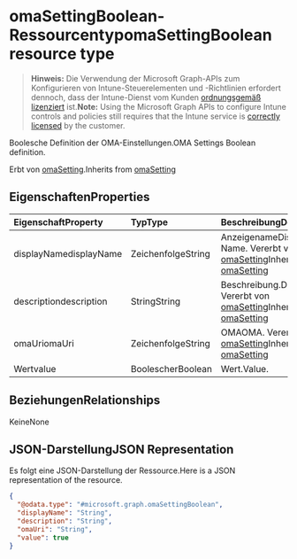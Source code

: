 # <a name="omasettingboolean-resource-type"></a><span data-ttu-id="ae50d-101">omaSettingBoolean-Ressourcentyp</span><span class="sxs-lookup"><span data-stu-id="ae50d-101">omaSettingBoolean resource type</span></span>

> <span data-ttu-id="ae50d-102">**Hinweis:** Die Verwendung der Microsoft Graph-APIs zum Konfigurieren von Intune-Steuerelementen und -Richtlinien erfordert dennoch, dass der Intune-Dienst vom Kunden [ordnungsgemäß lizenziert](https://go.microsoft.com/fwlink/?linkid=839381) ist.</span><span class="sxs-lookup"><span data-stu-id="ae50d-102">**Note:** Using the Microsoft Graph APIs to configure Intune controls and policies still requires that the Intune service is [correctly licensed](https://go.microsoft.com/fwlink/?linkid=839381) by the customer.</span></span>

<span data-ttu-id="ae50d-103">Boolesche Definition der OMA-Einstellungen.</span><span class="sxs-lookup"><span data-stu-id="ae50d-103">OMA Settings Boolean definition.</span></span>

<span data-ttu-id="ae50d-104">Erbt von [omaSetting](../resources/intune_deviceconfig_omasetting.md).</span><span class="sxs-lookup"><span data-stu-id="ae50d-104">Inherits from [omaSetting](../resources/intune_deviceconfig_omasetting.md)</span></span>

## <a name="properties"></a><span data-ttu-id="ae50d-105">Eigenschaften</span><span class="sxs-lookup"><span data-stu-id="ae50d-105">Properties</span></span>
|<span data-ttu-id="ae50d-106">Eigenschaft</span><span class="sxs-lookup"><span data-stu-id="ae50d-106">Property</span></span>|<span data-ttu-id="ae50d-107">Typ</span><span class="sxs-lookup"><span data-stu-id="ae50d-107">Type</span></span>|<span data-ttu-id="ae50d-108">Beschreibung</span><span class="sxs-lookup"><span data-stu-id="ae50d-108">Description</span></span>|
|:---|:---|:---|
|<span data-ttu-id="ae50d-109">displayName</span><span class="sxs-lookup"><span data-stu-id="ae50d-109">displayName</span></span>|<span data-ttu-id="ae50d-110">Zeichenfolge</span><span class="sxs-lookup"><span data-stu-id="ae50d-110">String</span></span>|<span data-ttu-id="ae50d-111">Anzeigename</span><span class="sxs-lookup"><span data-stu-id="ae50d-111">Display Name.</span></span> <span data-ttu-id="ae50d-112">Vererbt von [omaSetting](../resources/intune_deviceconfig_omasetting.md)</span><span class="sxs-lookup"><span data-stu-id="ae50d-112">Inherited from [omaSetting](../resources/intune_deviceconfig_omasetting.md)</span></span>|
|<span data-ttu-id="ae50d-113">description</span><span class="sxs-lookup"><span data-stu-id="ae50d-113">description</span></span>|<span data-ttu-id="ae50d-114">String</span><span class="sxs-lookup"><span data-stu-id="ae50d-114">String</span></span>|<span data-ttu-id="ae50d-115">Beschreibung.</span><span class="sxs-lookup"><span data-stu-id="ae50d-115">Description.</span></span> <span data-ttu-id="ae50d-116">Vererbt von [omaSetting](../resources/intune_deviceconfig_omasetting.md)</span><span class="sxs-lookup"><span data-stu-id="ae50d-116">Inherited from [omaSetting](../resources/intune_deviceconfig_omasetting.md)</span></span>|
|<span data-ttu-id="ae50d-117">omaUri</span><span class="sxs-lookup"><span data-stu-id="ae50d-117">omaUri</span></span>|<span data-ttu-id="ae50d-118">Zeichenfolge</span><span class="sxs-lookup"><span data-stu-id="ae50d-118">String</span></span>|<span data-ttu-id="ae50d-119">OMA</span><span class="sxs-lookup"><span data-stu-id="ae50d-119">OMA.</span></span> <span data-ttu-id="ae50d-120">Vererbt von [omaSetting](../resources/intune_deviceconfig_omasetting.md)</span><span class="sxs-lookup"><span data-stu-id="ae50d-120">Inherited from [omaSetting](../resources/intune_deviceconfig_omasetting.md)</span></span>|
|<span data-ttu-id="ae50d-121">Wert</span><span class="sxs-lookup"><span data-stu-id="ae50d-121">value</span></span>|<span data-ttu-id="ae50d-122">Boolescher</span><span class="sxs-lookup"><span data-stu-id="ae50d-122">Boolean</span></span>|<span data-ttu-id="ae50d-123">Wert.</span><span class="sxs-lookup"><span data-stu-id="ae50d-123">Value.</span></span>|

## <a name="relationships"></a><span data-ttu-id="ae50d-124">Beziehungen</span><span class="sxs-lookup"><span data-stu-id="ae50d-124">Relationships</span></span>
<span data-ttu-id="ae50d-125">Keine</span><span class="sxs-lookup"><span data-stu-id="ae50d-125">None</span></span>
## <a name="json-representation"></a><span data-ttu-id="ae50d-126">JSON-Darstellung</span><span class="sxs-lookup"><span data-stu-id="ae50d-126">JSON Representation</span></span>
<span data-ttu-id="ae50d-127">Es folgt eine JSON-Darstellung der Ressource.</span><span class="sxs-lookup"><span data-stu-id="ae50d-127">Here is a JSON representation of the resource.</span></span>
<!--{
  "blockType": "resource",
  "baseType": "microsoft.graph.omaSetting",
  "@odata.type": "microsoft.graph.omaSettingBoolean"
}-->
``` json
{
  "@odata.type": "#microsoft.graph.omaSettingBoolean",
  "displayName": "String",
  "description": "String",
  "omaUri": "String",
  "value": true
}
```



